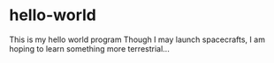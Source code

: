 # hello-world
This is my hello world program
Though I may launch spacecrafts, I am hoping to learn something more terrestrial...

